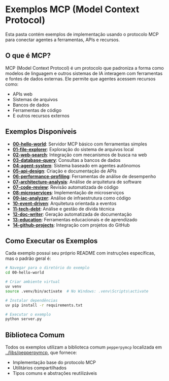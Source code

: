 # Exemplos MCP (Model Context Protocol)

Esta pasta contém exemplos de implementação usando o protocolo MCP para conectar agentes a ferramentas, APIs e recursos.

## O que é MCP?

MCP (Model Context Protocol) é um protocolo que padroniza a forma como modelos de linguagem e outros sistemas de IA interagem com ferramentas e fontes de dados externas. Ele permite que agentes acessem recursos como:

- APIs web
- Sistemas de arquivos
- Bancos de dados
- Ferramentas de código
- E outros recursos externos

## Exemplos Disponíveis

- **[00-hello-world](00-hello-world/)**: Servidor MCP básico com ferramentas simples
- **[01-file-explorer](01-file-explorer/)**: Exploração do sistema de arquivos local
- **[02-web-search](02-web-search/)**: Integração com mecanismos de busca na web
- **[03-database-query](03-database-query/)**: Consultas a bancos de dados
- **[04-agent-system](04-agent-system/)**: Sistema baseado em agentes autônomos
- **[05-api-design](05-api-design/)**: Criação e documentação de APIs
- **[06-performance-profiling](06-performance-profiling/)**: Ferramentas de análise de desempenho
- **[07-architecture-analysis](07-architecture-analysis/)**: Análise de arquitetura de software
- **[07-code-review](07-code-review/)**: Revisão automatizada de código
- **[08-microservices](08-microservices/)**: Implementação de microserviços
- **[09-iac-analyzer](09-iac-analyzer/)**: Análise de infraestrutura como código
- **[10-event-driven](10-event-driven/)**: Arquitetura orientada a eventos
- **[11-tech-debt](11-tech-debt/)**: Análise e gestão de dívida técnica
- **[12-doc-writer](12-doc-writer/)**: Geração automatizada de documentação
- **[13-education](13-education/)**: Ferramentas educacionais e de aprendizado
- **[14-github-projects](14-github-projects/)**: Integração com projetos do GitHub

## Como Executar os Exemplos

Cada exemplo possui seu próprio README com instruções específicas, mas o padrão geral é:

```bash
# Navegar para o diretório do exemplo
cd 00-hello-world

# Criar ambiente virtual
uv venv
source .venv/bin/activate  # No Windows: .venv\Scripts\activate

# Instalar dependências
uv pip install -r requirements.txt

# Executar o exemplo
python server.py
```

## Biblioteca Comum

Todos os exemplos utilizam a biblioteca comum `pepperpymcp` localizada em [../libs/pepperpymcp](../libs/pepperpymcp/), que fornece:

- Implementação base do protocolo MCP
- Utilitários compartilhados
- Tipos comuns e abstrações reutilizáveis 